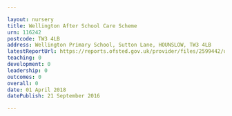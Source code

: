 ```yaml
---

layout: nursery
title: Wellington After School Care Scheme
urn: 116242
postcode: TW3 4LB
address: Wellington Primary School, Sutton Lane, HOUNSLOW, TW3 4LB
latestReportUrl: https://reports.ofsted.gov.uk/provider/files/2599442/urn/116242.pdf
teaching: 0
development: 0
leadership: 0
outcomes: 0
overall: 0
date: 01 April 2018 
datePublish: 21 September 2016

---
```

